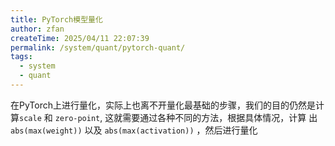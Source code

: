 ```yaml
---
title: PyTorch模型量化
author: zfan
createTime: 2025/04/11 22:07:39
permalink: /system/quant/pytorch-quant/
tags:
  - system
  - quant
---
```


在PyTorch上进行量化，实际上也离不开量化最基础的步骤，我们的目的仍然是计算`scale`
和 `zero-point`, 这就需要通过各种不同的方法，根据具体情况，计算
出`abs(max(weight))` 以及 `abs(max(activation))` ，然后进行量化

